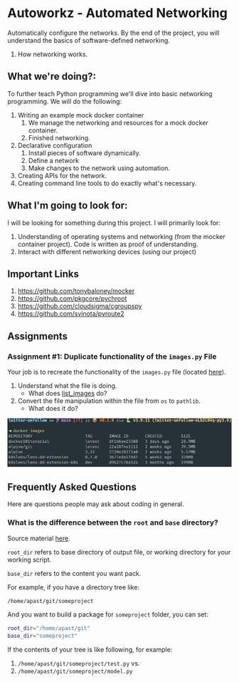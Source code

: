# Autoworkz - Automated Networking 

Automatically configure the networks. By the end of the project, you will understand the basics of software-defined networking.

1. How networking works.


## What we're doing?:

To further teach Python programming we'll dive into basic networking programming. We will do the following:

1. Writing an example mock docker container
   1. We manage the networking and resources for a mock docker container.
   2. Finished networking.
2. Declarative configuration
   1. Install pieces of software dynamically.
   2. Define a network
   3. Make changes to the network using automation.
3. Creating APIs for the network.
4. Creating command line tools to do exactly what's necessary.

## What I'm going to look for:

I will be looking for something during this project. I will primarily look for:

1. Understanding of operating systems and networking (from the mocker container project).
Code is written as proof of understanding.
3. Interact with different networking devices (using our project)

## Important Links

1. https://github.com/tonybaloney/mocker
2. https://github.com/pkgcore/pychroot
3. https://github.com/cloudsigma/cgroupspy
4. https://github.com/svinota/pyroute2


## **Assignments**


### **Assignment #1:** Duplicate functionality of the `images.py` File

Your job is to recreate the functionality of the `images.py` file (located [here](https://github.com/tonybaloney/mocker/blob/bffd33fb0abcce358ffea3e330ac43a6fd72c174/mocker/images.py)).

1. Understand what the file is doing.
   - What does [list_images](https://github.com/tonybaloney/mocker/blob/bffd33fb0abcce358ffea3e330ac43a6fd72c174/mocker/images.py#L15) do?
2. Convert the file manipulation within the file from `os` to `pathlib`.
   - What does it do?

![what images looks like](imgs/images_example.png)

## Frequently Asked Questions

Here are questions people may ask about coding in general.

### What is the difference between the `root` and `base` directory? 

Source material [here](https://stackoverflow.com/questions/33333711/what-is-difference-between-root-and-base-directory).


`root_dir` refers to base directory of output file, or working directory for your working script.

`base_dir` refers to the content you want pack.

For example, if you have a directory tree like:

```bash
/home/apast/git/someproject
```
And you want to build a package for `someproject` folder, you can set:

```bash
root_dir="/home/apast/git"
base_dir="someproject"
```

If the contents of your tree is like following, for example:

1. `/home/apast/git/someproject/test.py` vs.
2. `/home/apast/git/someproject/model.py`
